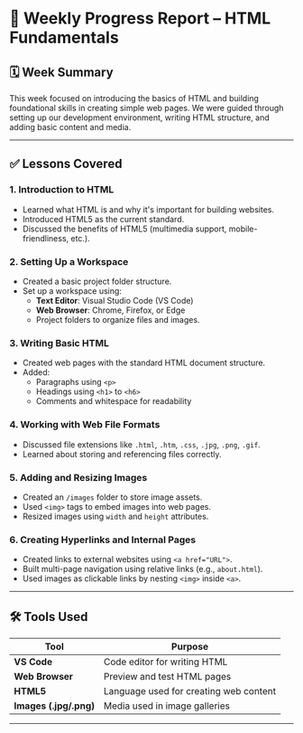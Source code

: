 # 📘 Weekly Progress Report – HTML Fundamentals

## 🗓️ Week Summary
This week focused on introducing the basics of HTML and building foundational skills in creating simple web pages. We were guided through setting up our development environment, writing HTML structure, and adding basic content and media.

---

## ✅ Lessons Covered

### 1. Introduction to HTML
- Learned what HTML is and why it's important for building websites.
- Introduced HTML5 as the current standard.
- Discussed the benefits of HTML5 (multimedia support, mobile-friendliness, etc.).

### 2. Setting Up a Workspace
- Created a basic project folder structure.
- Set up a workspace using:
  - **Text Editor**: Visual Studio Code (VS Code)
  - **Web Browser**: Chrome, Firefox, or Edge
  - Project folders to organize files and images.

### 3. Writing Basic HTML
- Created web pages with the standard HTML document structure.
- Added:
  - Paragraphs using `<p>`
  - Headings using `<h1>` to `<h6>`
  - Comments and whitespace for readability

### 4. Working with Web File Formats
- Discussed file extensions like `.html`, `.htm`, `.css`, `.jpg`, `.png`, `.gif`.
- Learned about storing and referencing files correctly.

### 5. Adding and Resizing Images
- Created an `/images` folder to store image assets.
- Used `<img>` tags to embed images into web pages.
- Resized images using `width` and `height` attributes.

### 6. Creating Hyperlinks and Internal Pages
- Created links to external websites using `<a href="URL">`.
- Built multi-page navigation using relative links (e.g., `about.html`).
- Used images as clickable links by nesting `<img>` inside `<a>`.

---

## 🛠️ Tools Used

| Tool            | Purpose                                 |
|-----------------|------------------------------------------|
| **VS Code**     | Code editor for writing HTML             |
| **Web Browser** | Preview and test HTML pages              |
| **HTML5**       | Language used for creating web content   |
| **Images (.jpg/.png)** | Media used in image galleries     |

---


